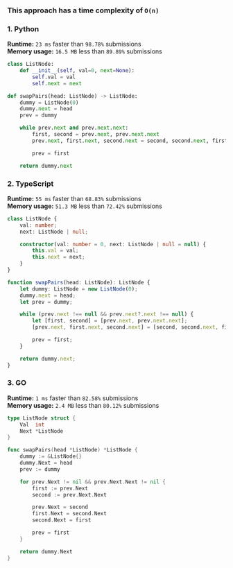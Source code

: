 ### This approach has a time complexity of `O(n)`

### 1. Python

**Runtime:** `23 ms` faster than `98.78%` submissions  
**Memory usage:** `16.5 MB` less than `89.89%` submissions  

``` python
class ListNode:
    def __init__(self, val=0, next=None):
        self.val = val
        self.next = next

def swapPairs(head: ListNode) -> ListNode:
    dummy = ListNode(0)
    dummy.next = head
    prev = dummy

    while prev.next and prev.next.next:
        first, second = prev.next, prev.next.next
        prev.next, first.next, second.next = second, second.next, first

        prev = first

    return dummy.next
```

### 2. TypeScript

**Runtime:** `55 ms` faster than `68.83%` submissions  
**Memory usage:** `51.3 MB` less than `72.42%` submissions  

``` typescript
class ListNode {
    val: number;
    next: ListNode | null;

    constructor(val: number = 0, next: ListNode | null = null) {
        this.val = val;
        this.next = next;
    }
}

function swapPairs(head: ListNode): ListNode {
    let dummy: ListNode = new ListNode(0);
    dummy.next = head;
    let prev = dummy;

    while (prev.next !== null && prev.next?.next !== null) {
        let [first, second] = [prev.next, prev.next.next];
        [prev.next, first.next, second.next] = [second, second.next, first];

        prev = first;
    }

    return dummy.next;
}
```

### 3. GO

**Runtime:** `1 ms` faster than `82.58%` submissions  
**Memory usage:** `2.4 MB` less than `80.12%` submissions  

``` go
type ListNode struct {
	Val  int
	Next *ListNode
}

func swapPairs(head *ListNode) *ListNode {
	dummy := &ListNode{}
	dummy.Next = head
	prev := dummy

	for prev.Next != nil && prev.Next.Next != nil {
		first := prev.Next
		second := prev.Next.Next

		prev.Next = second
		first.Next = second.Next
		second.Next = first

		prev = first
	}

	return dummy.Next
}
```
